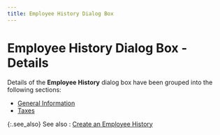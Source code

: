 ```yaml
---
title: Employee History Dialog Box
---
```


# Employee History Dialog Box - Details


Details of the **Employee History**  dialog box have been grouped into the following sections:

- [General  Information]({{site.prl_baseurl}}/setup/employee-history/general_information_1.html)
- [Taxes]({{site.prl_baseurl}}/setup/employee-history/taxes.html)



{:.see_also}
See also
: [Create  an Employee History]({{site.prl_baseurl}}/setup/employee-history/create/setting_up_an_employee_history.html)
